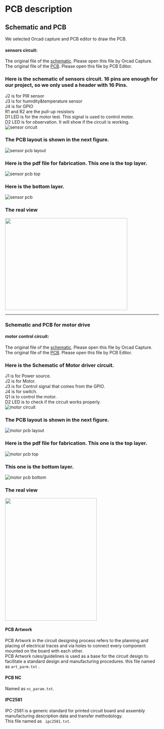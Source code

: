 # PCB description  
   
    
## Schematic and PCB   
We selected Orcad capture and PCB editor to draw the PCB. 
#### sensors circuit:   
The original file of the [schematic](https://github.com/p4nd4m01um/team17/blob/master/PCB/Sensor%20circuit.zip).  Please open this file by Orcad Capture.  
The original file of the [PCB](https://github.com/p4nd4m01um/team17/blob/master/PCB/Circuit%20for%20sensors.brd). Please open this file by PCB Editor.   
  
### Here is the schematic of sensors circuit. 16 pins are enough for our project, so we only used a header with 16 Pins.   
J2 is for PIR sensor  
J3 is for humidity&temperature sensor   
J4 is for GPIO  
R1 and R2 are the pull-up resistors   
D1 LED is for the motor test. This signal is used to control motor.  
D2 LED is for observation. It will show if the circuit is working.    
![sensor circuit](https://user-images.githubusercontent.com/36344537/38472461-7448a17c-3b78-11e8-851d-66f798775ef5.PNG)    
  
### The PCB layout is shown in the next figure.  
![sensor pcb layout](https://user-images.githubusercontent.com/36344537/38472462-745e8ad2-3b78-11e8-8bfe-a8e9627cfb0d.PNG)     
    
### Here is the pdf file for fabrication. This one is the top layer.  
![sensor pcb top](https://user-images.githubusercontent.com/36344537/38472463-7473922e-3b78-11e8-8959-69dac39f5cdf.PNG)      
  
### Here is the bottom layer.  
![sensor pcb](https://user-images.githubusercontent.com/36344537/38472464-748677f4-3b78-11e8-9f26-37ec2a2fd449.PNG)    
  
### The real view  
<img src="https://github.com/p4nd4m01um/team17/blob/master/ScreenShot/PCB%20for%20sensors.jpg" width="400px" height="300px" />
</p>

  
---    
### Schematic and PCB for motor drive  

#### motor control circuit:  
The original file of the [schematic](https://github.com/p4nd4m01um/team17/blob/master/PCB/Motor%20control%20circuit.zip).  Please open this file by Orcad Capture.  
The original file of the [PCB](https://github.com/p4nd4m01um/team17/blob/master/PCB/Motot%20control.brd). Please open this file by PCB Editor.  
### Here is the Schematic of Motor driver circuit. 
J1 is for Power source.  
J2 is for Motor.  
J3 is for Control signal that comes from the GPIO.  
J4 is for switch.  
Q1 is to control the motor.  
D2 LED is to check if the circuit works properly.  
![motor circuit](https://user-images.githubusercontent.com/36344537/38472465-749a0a44-3b78-11e8-8c09-b766f2a3f90a.PNG)  

### The PCB layout is shown in the next figure.  
![motor pcb layout](https://user-images.githubusercontent.com/36344537/38472459-7418ab3e-3b78-11e8-97a2-b0927f66296b.PNG)  
  

### Here is the pdf file for fabrication. This one is the top layer.  
![motor pcb top](https://user-images.githubusercontent.com/36344537/38472460-74348f02-3b78-11e8-9701-f4ff382bdd15.PNG)  
  
### This one is the bottom layer.  
![motor pcb bottom](https://user-images.githubusercontent.com/36344537/38472466-74adcb7e-3b78-11e8-8929-ffdb804320a3.PNG)  
  
### The real view  
<img src="https://github.com/p4nd4m01um/team17/blob/master/ScreenShot/PCB%20for%20Motor.jpg" width="300px" height="400px" />
</p>
  
      
  #### PCB Artwork  
   PCB Artwork in the circuit designing process refers to the planning and placing of electrical traces and via holes to connect every component mounted on the board with each other.  
   PCB Artwork rules/guidelines is used as a base for the circuit design to facilitate a standard design and manufacturing procedures.
   this file named as ``` art_parm.txt ``` .
    
  #### PCB NC  
   Named as ``` nc_param.txt ```.  
     
  #### IPC2581  
  IPC-2581 is a generic standard for printed circuit board and assembly manufacturing description data and transfer methodology.  
  This file named as ``` ipc2581.txt```.
  
